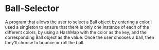# Ball-Selector
A program that allows the user to select a Ball object by entering a color.I used a singleton 
to ensure that there is only one instance of each of the different colors, by using a 
HashMap with the color as the key, and the corresponding Ball object as the value. 
Once the user chooses a ball, then they'll choose to bounce or roll the ball.
